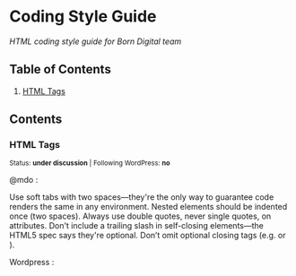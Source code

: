 # Coding Style Guide

*HTML coding style guide for Born Digital team*

## Table of Contents

  1. [HTML Tags](#html-tags)


## Contents

### HTML Tags

<sup>Status: **under discussion** | Following WordPress: **no**</sup>

@mdo :

Use soft tabs with two spaces—they're the only way to guarantee code renders the same in any environment.
Nested elements should be indented once (two spaces).
Always use double quotes, never single quotes, on attributes.
Don't include a trailing slash in self-closing elements—the HTML5 spec says they're optional.
Don’t omit optional closing tags (e.g. </li> or </body>).

Wordpress :


  
